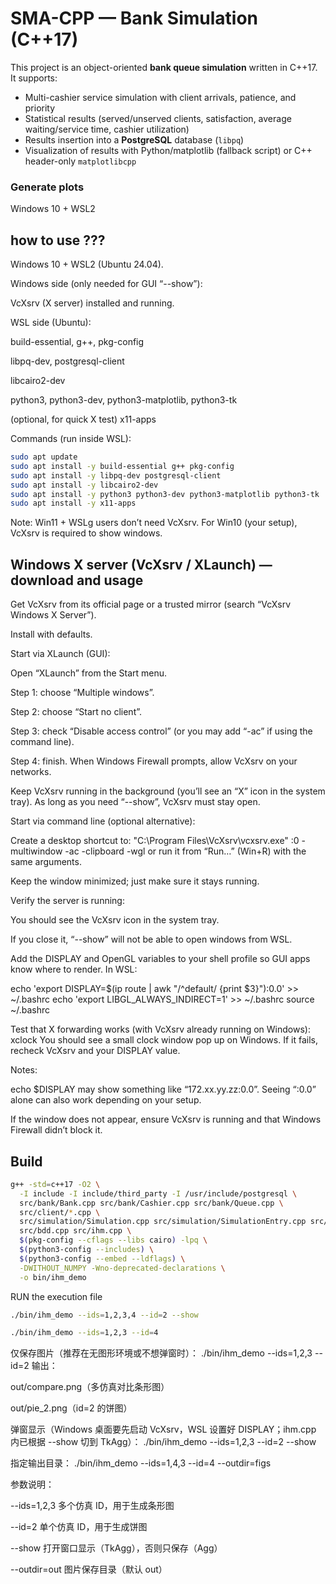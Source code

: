 # SMA-CPP — Bank Simulation (C++17)  

This project is an object-oriented **bank queue simulation** written in C++17.  
It supports:
- Multi-cashier service simulation with client arrivals, patience, and priority
- Statistical results (served/unserved clients, satisfaction, average waiting/service time, cashier utilization)
- Results insertion into a **PostgreSQL** database (`libpq`)
- Visualization of results with Python/matplotlib (fallback script) or C++ header-only `matplotlibcpp`

### Generate plots  
Windows 10 + WSL2


## how to use ???  
Windows 10 + WSL2 (Ubuntu 24.04).

Windows side (only needed for GUI “--show”):

VcXsrv (X server) installed and running.

WSL side (Ubuntu):

build-essential, g++, pkg-config

libpq-dev, postgresql-client

libcairo2-dev

python3, python3-dev, python3-matplotlib, python3-tk

(optional, for quick X test) x11-apps

Commands (run inside WSL):
```bash
sudo apt update
sudo apt install -y build-essential g++ pkg-config
sudo apt install -y libpq-dev postgresql-client
sudo apt install -y libcairo2-dev
sudo apt install -y python3 python3-dev python3-matplotlib python3-tk
sudo apt install -y x11-apps
```


Note: Win11 + WSLg users don’t need VcXsrv. For Win10 (your setup), VcXsrv is required to show windows.



## Windows X server (VcXsrv / XLaunch) — download and usage

Get VcXsrv from its official page or a trusted mirror (search “VcXsrv Windows X Server”).

Install with defaults.

Start via XLaunch (GUI):

Open “XLaunch” from the Start menu.

Step 1: choose “Multiple windows”.

Step 2: choose “Start no client”.

Step 3: check “Disable access control” (or you may add “-ac” if using the command line).

Step 4: finish. When Windows Firewall prompts, allow VcXsrv on your networks.

Keep VcXsrv running in the background (you’ll see an “X” icon in the system tray). As long as you need “--show”, VcXsrv must stay open.

Start via command line (optional alternative):

Create a desktop shortcut to:
"C:\Program Files\VcXsrv\vcxsrv.exe" :0 -multiwindow -ac -clipboard -wgl
or run it from “Run…” (Win+R) with the same arguments.

Keep the window minimized; just make sure it stays running.

Verify the server is running:

You should see the VcXsrv icon in the system tray.

If you close it, “--show” will not be able to open windows from WSL.


Add the DISPLAY and OpenGL variables to your shell profile so GUI apps know where to render. In WSL:

echo 'export DISPLAY=$(ip route | awk "/^default/ {print $3}"):0.0' >> ~/.bashrc
echo 'export LIBGL_ALWAYS_INDIRECT=1' >> ~/.bashrc
source ~/.bashrc

Test that X forwarding works (with VcXsrv already running on Windows):
xclock
You should see a small clock window pop up on Windows. If it fails, recheck VcXsrv and your DISPLAY value.

Notes:

echo $DISPLAY may show something like “172.xx.yy.zz:0.0”. Seeing “:0.0” alone can also work depending on your setup.

If the window does not appear, ensure VcXsrv is running and that Windows Firewall didn’t block it.

## Build  
```bash
g++ -std=c++17 -O2 \
  -I include -I include/third_party -I /usr/include/postgresql \
  src/bank/Bank.cpp src/bank/Cashier.cpp src/bank/Queue.cpp \
  src/client/*.cpp \
  src/simulation/Simulation.cpp src/simulation/SimulationEntry.cpp src/simulation/SimulationUtility.cpp src/simulation/StatisticManager.cpp \
  src/bdd.cpp src/ihm.cpp \
  $(pkg-config --cflags --libs cairo) -lpq \
  $(python3-config --includes) \
  $(python3-config --embed --ldflags) \
  -DWITHOUT_NUMPY -Wno-deprecated-declarations \
  -o bin/ihm_demo

```

RUN the execution file

```bash
./bin/ihm_demo --ids=1,2,3,4 --id=2 --show

./bin/ihm_demo --ids=1,2,3 --id=4
```

仅保存图片（推荐在无图形环境或不想弹窗时）：
./bin/ihm_demo --ids=1,2,3 --id=2
输出：

out/compare.png（多仿真对比条形图）

out/pie_2.png（id=2 的饼图）

弹窗显示（Windows 桌面要先启动 VcXsrv，WSL 设置好 DISPLAY；ihm.cpp 内已根据 --show 切到 TkAgg）：
./bin/ihm_demo --ids=1,2,3 --id=2 --show

指定输出目录：
./bin/ihm_demo --ids=1,4,3 --id=4 --outdir=figs

参数说明：

--ids=1,2,3 多个仿真 ID，用于生成条形图

--id=2 单个仿真 ID，用于生成饼图

--show 打开窗口显示（TkAgg），否则只保存（Agg）

--outdir=out 图片保存目录（默认 out）


